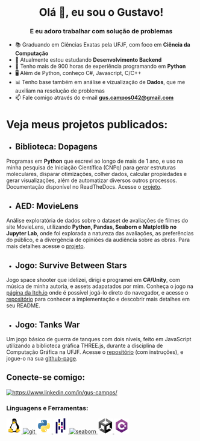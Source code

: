 <h1 align="center">Olá 👋, eu sou o Gustavo!</h1>
<h3 align="center">E eu adoro trabalhar com solução de problemas</h3>

- 📚 Graduando em Ciências Exatas pela UFJF, com foco em **Ciência da Computação**
- 🌱 Atualmente estou estudando **Desenvolvimento Backend**
- 🐍 Tenho mais de 900 horas de experiência programando em **Python**
- 🖥️ Além de Python, conheço C#, Javascript, C/C++
- 📊 Tenho base também em análise e vizualização de **Dados**, que me auxiliam na resolução de problemas
- 📫 Fale comigo através do e-mail **gus.campos042@gmail.com**

<h1 align="left">Veja meus projetos publicados:</h3>

- <h2 align="left"> Biblioteca: Dopagens </h4>

Programas em **Python** que escrevi ao longo de mais de 1 ano, e uso na minha pesquisa de Iniciação Científica (CNPq) para gerar estruturas moleculares, disparar otimizações, colher dados, calcular propiedades e gerar visualizações, além de automatizar diversos outros processos. Documentação disponível no ReadTheDocs. Acesse o [projeto](https://github.com/gus-campos/dopagens).

- <h2 align="left"> AED: MovieLens </h4>

Análise exploratória de dados sobre o dataset de avaliações de filmes do site MovieLens, utilizando **Python, Pandas, Seaborn e Matplotlib no Jupyter Lab**, onde foi explorada a natureza das avaliações, as preferências do público, e a divergência de opiniões da audiência sobre as obras. Para mais detalhes acesse o [projeto](https://github.com/gus-campos/movielens-EDA).

- <h2 align="left"> Jogo: Survive Between Stars </h4>

Jogo space shooter que idelizei, dirigi e programei em **C#/Unity**, com música de minha autoria, e assets adapatados por mim. Conheça o jogo na [página da Itch.io](https://gus-campos.itch.io/survive-between-stars) onde é possível jogá-lo direto do navegador, e acesse o [repositório](https://github.com/gus-campos/Survive-Between-Stars) para conhecer a implementação e descobrir mais detalhes em seu README.

- <h2 align="left"> Jogo: Tanks War </h4>

Um jogo básico de guerra de tanques com dois níveis, feito em JavaScript utilizando a biblioteca gráfica THREE.js, durante a disciplina de Computação Gráfica na UFJF. Acesse o [repositório](https://github.com/gus-campos/tanks-war.github.io) (com instruções), e jogue-o na sua [github-page](https://gus-campos.github.io/tanks-war.github.io/). 

<h2 align="left">Conecte-se comigo:</h3>
<p align="left">
<a href="https://www.linkedin.com/in/gus-campos/" target="blank"><img align="center" src="https://raw.githubusercontent.com/rahuldkjain/github-profile-readme-generator/master/src/images/icons/Social/linked-in-alt.svg" alt="https://www.linkedin.com/in/gus-campos/" height="30" width="40" /></a>
</p>

<h3 align="left">Linguagens e Ferramentas:</h3>
<p align="left"> 
  <a href="https://www.linux.org/" target="_blank" rel="noreferrer"> <img src="https://raw.githubusercontent.com/devicons/devicon/master/icons/linux/linux-original.svg" alt="linux" width="40" height="40"/> </a> 
  <a href="https://git-scm.com/" target="_blank" rel="noreferrer"> <img src="https://www.vectorlogo.zone/logos/git-scm/git-scm-icon.svg" alt="git" width="40" height="40"/> </a> 
  <a href="https://www.python.org" target="_blank" rel="noreferrer"> <img src="https://raw.githubusercontent.com/devicons/devicon/master/icons/python/python-original.svg" alt="python" width="40" height="40"/> </a> 
  <a href="https://pandas.pydata.org/" target="_blank" rel="noreferrer"> <img src="https://raw.githubusercontent.com/devicons/devicon/2ae2a900d2f041da66e950e4d48052658d850630/icons/pandas/pandas-original.svg" alt="pandas" width="40" height="40"/> </a> 
  <a href="https://seaborn.pydata.org/" target="_blank" rel="noreferrer"> <img src="https://seaborn.pydata.org/_images/logo-mark-lightbg.svg" alt="seaborn" width="40" height="40"/> </a>
  <a href="https://docs.unity.com/" target="_blank" rel="noreferrer"> <img src="assets/unity-game-engine-icon.png" alt="Unity" width="40" height="40"/> </a>
  <a href="https://learn.microsoft.com/pt-br/dotnet/csharp/" target="_blank" rel="noreferrer"> <img src="assets/csharp_logo.png" alt="C#" width="40" height="40"/> </a>









  
